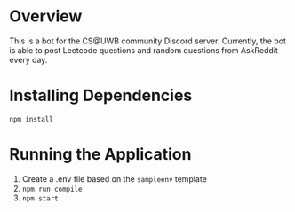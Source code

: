 # Overview
This is a bot for the CS@UWB community Discord server. Currently, the bot is able to post Leetcode questions and random questions from AskReddit every day.

# Installing Dependencies
`npm install`

# Running the Application
1. Create a .env file based on the `sampleenv` template
2. `npm run compile` 
3. `npm start`
